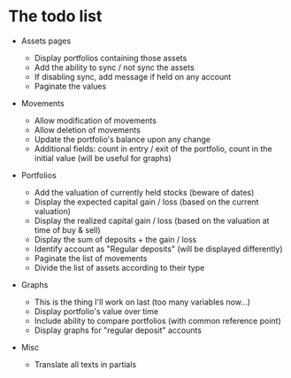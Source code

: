 # The todo list
* Assets pages
    * Display portfolios containing those assets
    * Add the ability to sync / not sync the assets
    * If disabling sync, add message if held on any account
    * Paginate the values

* Movements
    * Allow modification of movements
    * Allow deletion of movements
    * Update the portfolio's balance upon any change
    * Additional fields: count in entry / exit of the portfolio, count in the initial value (will be useful for graphs)

* Portfolios
    * Add the valuation of currently held stocks (beware of dates)
    * Display the expected capital gain / loss (based on the current valuation)
    * Display the realized capital gain / loss (based on the valuation at time of buy & sell)
    * Display the sum of deposits + the gain / loss
    * Identify account as "Regular deposits" (will be displayed differently)
    * Paginate the list of movements
    * Divide the list of assets according to their type

* Graphs
    * This is the thing I'll work on last (too many variables now...)
    * Display portfolio's value over time
    * Include ability to compare portfolios (with common reference point)
    * Display graphs for "regular deposit" accounts

* Misc
    * Translate all texts in partials